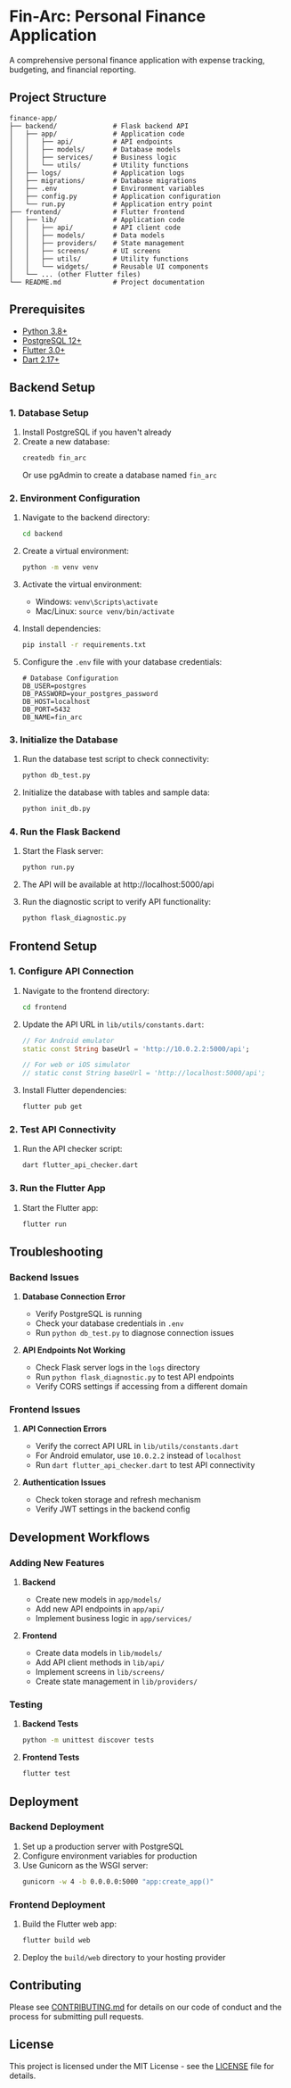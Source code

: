 # Fin-Arc: Personal Finance Application

A comprehensive personal finance application with expense tracking, budgeting, and financial reporting.

## Project Structure

```
finance-app/
├── backend/              # Flask backend API
│   ├── app/              # Application code
│   │   ├── api/          # API endpoints
│   │   ├── models/       # Database models
│   │   ├── services/     # Business logic
│   │   └── utils/        # Utility functions
│   ├── logs/             # Application logs
│   ├── migrations/       # Database migrations
│   ├── .env              # Environment variables
│   ├── config.py         # Application configuration
│   └── run.py            # Application entry point
├── frontend/             # Flutter frontend
│   ├── lib/              # Application code
│   │   ├── api/          # API client code
│   │   ├── models/       # Data models
│   │   ├── providers/    # State management
│   │   ├── screens/      # UI screens
│   │   ├── utils/        # Utility functions
│   │   └── widgets/      # Reusable UI components
│   └── ... (other Flutter files)
└── README.md             # Project documentation
```

## Prerequisites

- [Python 3.8+](https://www.python.org/downloads/)
- [PostgreSQL 12+](https://www.postgresql.org/download/)
- [Flutter 3.0+](https://flutter.dev/docs/get-started/install)
- [Dart 2.17+](https://dart.dev/get-dart)

## Backend Setup

### 1. Database Setup

1. Install PostgreSQL if you haven't already
2. Create a new database:
   ```bash
   createdb fin_arc
   ```
   Or use pgAdmin to create a database named `fin_arc`

### 2. Environment Configuration

1. Navigate to the backend directory:
   ```bash
   cd backend
   ```

2. Create a virtual environment:
   ```bash
   python -m venv venv
   ```

3. Activate the virtual environment:
   - Windows: `venv\Scripts\activate`
   - Mac/Linux: `source venv/bin/activate`

4. Install dependencies:
   ```bash
   pip install -r requirements.txt
   ```

5. Configure the `.env` file with your database credentials:
   ```
   # Database Configuration
   DB_USER=postgres
   DB_PASSWORD=your_postgres_password
   DB_HOST=localhost
   DB_PORT=5432
   DB_NAME=fin_arc
   ```

### 3. Initialize the Database

1. Run the database test script to check connectivity:
   ```bash
   python db_test.py
   ```

2. Initialize the database with tables and sample data:
   ```bash
   python init_db.py
   ```

### 4. Run the Flask Backend

1. Start the Flask server:
   ```bash
   python run.py
   ```

2. The API will be available at http://localhost:5000/api

3. Run the diagnostic script to verify API functionality:
   ```bash
   python flask_diagnostic.py
   ```

## Frontend Setup

### 1. Configure API Connection

1. Navigate to the frontend directory:
   ```bash
   cd frontend
   ```

2. Update the API URL in `lib/utils/constants.dart`:
   ```dart
   // For Android emulator
   static const String baseUrl = 'http://10.0.2.2:5000/api';
   
   // For web or iOS simulator
   // static const String baseUrl = 'http://localhost:5000/api';
   ```

3. Install Flutter dependencies:
   ```bash
   flutter pub get
   ```

### 2. Test API Connectivity

1. Run the API checker script:
   ```bash
   dart flutter_api_checker.dart
   ```

### 3. Run the Flutter App

1. Start the Flutter app:
   ```bash
   flutter run
   ```

## Troubleshooting

### Backend Issues

1. **Database Connection Error**
   - Verify PostgreSQL is running
   - Check your database credentials in `.env`
   - Run `python db_test.py` to diagnose connection issues

2. **API Endpoints Not Working**
   - Check Flask server logs in the `logs` directory
   - Run `python flask_diagnostic.py` to test API endpoints
   - Verify CORS settings if accessing from a different domain

### Frontend Issues

1. **API Connection Errors**
   - Verify the correct API URL in `lib/utils/constants.dart`
   - For Android emulator, use `10.0.2.2` instead of `localhost`
   - Run `dart flutter_api_checker.dart` to test API connectivity

2. **Authentication Issues**
   - Check token storage and refresh mechanism
   - Verify JWT settings in the backend config

## Development Workflows

### Adding New Features

1. **Backend**
   - Create new models in `app/models/`
   - Add new API endpoints in `app/api/`
   - Implement business logic in `app/services/`

2. **Frontend**
   - Create data models in `lib/models/`
   - Add API client methods in `lib/api/`
   - Implement screens in `lib/screens/`
   - Create state management in `lib/providers/`

### Testing

1. **Backend Tests**
   ```bash
   python -m unittest discover tests
   ```

2. **Frontend Tests**
   ```bash
   flutter test
   ```

## Deployment

### Backend Deployment

1. Set up a production server with PostgreSQL
2. Configure environment variables for production
3. Use Gunicorn as the WSGI server:
   ```bash
   gunicorn -w 4 -b 0.0.0.0:5000 "app:create_app()"
   ```

### Frontend Deployment

1. Build the Flutter web app:
   ```bash
   flutter build web
   ```

2. Deploy the `build/web` directory to your hosting provider

## Contributing

Please see [CONTRIBUTING.md](CONTRIBUTING.md) for details on our code of conduct and the process for submitting pull requests.

## License

This project is licensed under the MIT License - see the [LICENSE](LICENSE) file for details.